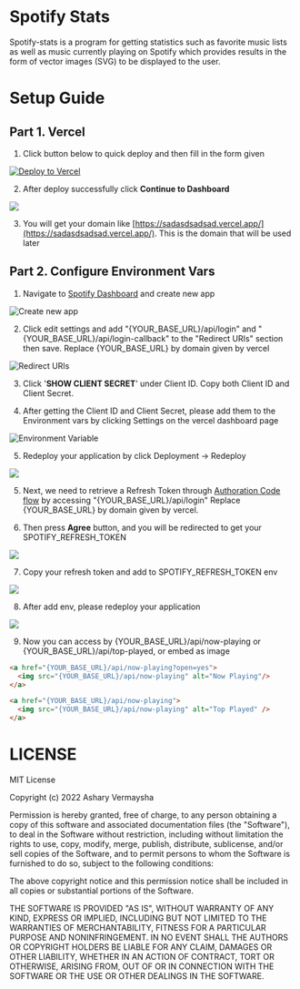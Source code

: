 # Spotify Stats

Spotify-stats is a program for getting statistics such as favorite music lists as well as music currently playing on Spotify which provides results in the form of vector images (SVG) to be displayed to the user.

# Setup Guide

## Part 1. Vercel

1. Click button below to quick deploy and then fill in the form given

[![Deploy to Vercel](https://vercel.com/button)](https://vercel.com/import/project?template=https://github.com/vermaysha/spotify-stats)

2. After deploy successfully click **Continue to Dashboard**
  <div><img src="https://i.imgur.com/dvizZZT.png"/></div>

3. You will get your domain like [https://sadasdsadsad.vercel.app/](https://sadasdsadsad.vercel.app/). This is the domain that will be used later

## Part 2. Configure Environment Vars

1. Navigate to [Spotify Dashboard](https://developer.spotify.com/dashboard/) and create new app
  <div><img src="https://i.imgur.com/N8HXIzN.png" alt="Create new app"/></div>

2. Click edit settings and add "{YOUR_BASE_URL}/api/login" and "{YOUR_BASE_URL}/api/login-callback" to the "Redirect URIs" section then save. Replace {YOUR_BASE_URL} by domain given by vercel
  <div><img src="https://i.imgur.com/WgWmAF8.png" alt="Redirect URIs"/></div>

3. Click '**SHOW CLIENT SECRET**' under Client ID. Copy both Client ID and Client Secret.

4. After getting the Client ID and Client Secret, please add them to the Environment vars by clicking Settings on the vercel dashboard page

  <div><img src="https://i.imgur.com/7EmXVWR.png" alt="Environment Variable"/></div>

5. Redeploy your application by click Deployment -> Redeploy

<div><img src="https://i.imgur.com/3hYLBXd.png"></div>

5. Next, we need to retrieve a Refresh Token through [Authoration Code flow](https://developer.spotify.com/documentation/general/guides/authorization-guide/#authorization-code-flow) by accessing "{YOUR_BASE_URL}/api/login" Replace {YOUR_BASE_URL} by domain given by vercel.


6. Then press **Agree** button, and you will be redirected to get your SPOTIFY_REFRESH_TOKEN

<div><img src="https://i.imgur.com/bWcNLog.png"></div>

7. Copy your refresh token and add to SPOTIFY_REFRESH_TOKEN env

<div><img src="https://i.imgur.com/DRJSHAO.png"></div>

8. After add env, please redeploy your application

<div><img src="https://i.imgur.com/3hYLBXd.png"></div>

9. Now you can access by {YOUR_BASE_URL}/api/now-playing or {YOUR_BASE_URL}/api/top-played, or embed as image

````html
<a href="{YOUR_BASE_URL}/api/now-playing?open=yes">
  <img src="{YOUR_BASE_URL}/api/now-playing" alt="Now Playing"/>
</a>

<a href="{YOUR_BASE_URL}/api/now-playing">
  <img src="{YOUR_BASE_URL}/api/now-playing" alt="Top Played" />
</a>
````

# LICENSE

MIT License

Copyright (c) 2022 Ashary Vermaysha

Permission is hereby granted, free of charge, to any person obtaining a copy
of this software and associated documentation files (the "Software"), to deal
in the Software without restriction, including without limitation the rights
to use, copy, modify, merge, publish, distribute, sublicense, and/or sell
copies of the Software, and to permit persons to whom the Software is
furnished to do so, subject to the following conditions:

The above copyright notice and this permission notice shall be included in all
copies or substantial portions of the Software.

THE SOFTWARE IS PROVIDED "AS IS", WITHOUT WARRANTY OF ANY KIND, EXPRESS OR
IMPLIED, INCLUDING BUT NOT LIMITED TO THE WARRANTIES OF MERCHANTABILITY,
FITNESS FOR A PARTICULAR PURPOSE AND NONINFRINGEMENT. IN NO EVENT SHALL THE
AUTHORS OR COPYRIGHT HOLDERS BE LIABLE FOR ANY CLAIM, DAMAGES OR OTHER
LIABILITY, WHETHER IN AN ACTION OF CONTRACT, TORT OR OTHERWISE, ARISING FROM,
OUT OF OR IN CONNECTION WITH THE SOFTWARE OR THE USE OR OTHER DEALINGS IN THE
SOFTWARE.
